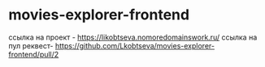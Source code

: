 # movies-explorer-frontend

ссылка на проект - https://likobtseva.nomoredomainswork.ru/
ссылка на пул реквест- https://github.com/Lkobtseva/movies-explorer-frontend/pull/2 